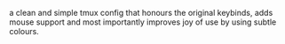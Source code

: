 a clean and simple tmux config that honours the original keybinds, adds mouse support and most importantly improves joy of use by using subtle colours.
